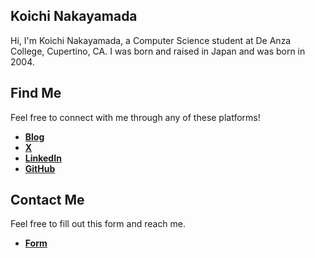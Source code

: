 ## Koichi Nakayamada

Hi, I'm Koichi Nakayamada, a Computer Science student at De Anza College, Cupertino, CA. I was born and raised in Japan and was born in 2004. 

## Find Me
Feel free to connect with me through any of these platforms!

- [**Blog**](https://koichin.medium.com) 
- [**X**](https://x.com/KoichiNkymd) 
- [**LinkedIn**](https://linkedin.com/in/koichinakayamada)
- [**GitHub**](https://github.com/koichinakayamada) 

## Contact Me
Feel free to fill out this form and reach me.

- [**Form**](https://forms.gle/TTmCVmB7TK8fyH5Z8)
